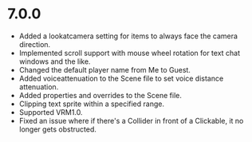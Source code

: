 # 7.0.0
- Added a lookatcamera setting for items to always face the camera direction.
- Implemented scroll support with mouse wheel rotation for text chat windows and the like.
- Changed the default player name from Me to Guest.
- Added voiceattenuation to the Scene file to set voice distance attenuation.
- Added properties and overrides to the Scene file.
- Clipping text sprite within a specified range.
- Supported VRM1.0.
- Fixed an issue where if there's a Collider in front of a Clickable, it no longer gets obstructed.
